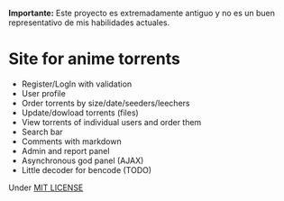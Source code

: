 **Importante:** Este proyecto es extremadamente antiguo y no es un buen representativo de mis habilidades actuales.

# Site for anime torrents #


+  Register/LogIn with validation
+  User profile
+  Order torrents by size/date/seeders/leechers
+  Update/dowload torrents (files)
+  View torrents of individual users and order them
+  Search bar
+  Comments with markdown
+  Admin and report panel
+  Asynchronous god panel (AJAX)
+  Little decoder for bencode (TODO)


Under [MIT LICENSE](LICENSE)

